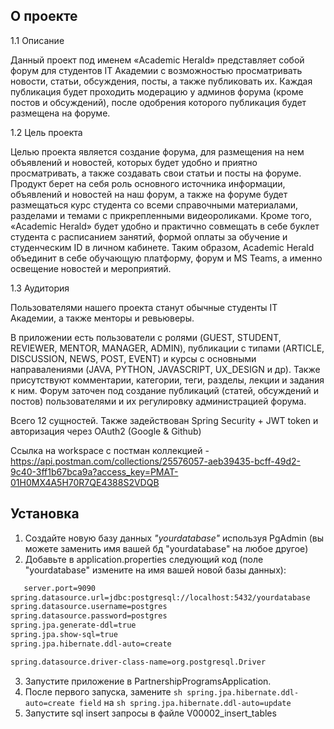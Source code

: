 ## О проекте

1.1 Описание

Данный проект под именем «Academic Herald» представляет собой форум для студентов IT Академии с возможностью просматривать новости, статьи, обсуждения, посты, а также публиковать их. Каждая публикация будет проходить модерацию у админов форума (кроме постов и обсуждений), после одобрения которого публикация будет размещена на форуме. 

1.2 Цель проекта

Целью проекта является создание форума, для размещения на нем объявлений и новостей, которых будет удобно и приятно просматривать, а также создавать свои статьи и посты на форуме. Продукт берет на себя роль основного источника информации, объявлений и новостей на наш форум, а также на форуме будет размещаться курс студента со всеми справочными материалами, разделами и темами с прикрепленными видеороликами. Кроме того, «Academic Herald» будет удобно и практично совмещать в себе буклет студента с расписанием занятий, формой оплаты за обучение и студенческим ID в личном кабинете. 
Таким образом, Academic Herald объединит в себе обучающую платформу, форум и MS Teams, а именно освещение новостей и мероприятий.

1.3 Аудитория

Пользователями нашего проекта станут обычные студенты IT Академии, а также менторы и ревьюверы.
  
В приложении есть пользователи с ролями (GUEST, STUDENT, REVIEWER, MENTOR, MANAGER, ADMIN), публикации с типами (ARTICLE, DISCUSSION, NEWS, POST, EVENT) и курсы с основными направалениями (JAVA, PYTHON, JAVASCRIPT, UX_DESIGN и др). Также присутствуют комментарии, категории, теги, разделы, лекции и задания к ним. Форум заточен под создание публикаций (статей, обсуждений и постов) пользователями и их регулировку администрацией форума. 

Всего 12 сущностей. Также задействован Spring Security + JWT token и авторизация через OAuth2 (Google & Github)

Ссылка на workspace с постман коллекцией - 
https://api.postman.com/collections/25576057-aeb39435-bcff-49d2-9c40-3ff1b67bca9a?access_key=PMAT-01H0MX4A5H70R7QE4388S2VDQB
## Установка 
1. Создайте новую базу данных _"yourdatabase"_ используя PgAdmin (вы можете заменить имя вашей бд "yourdatabase" на любое другое)
2. Добавьте в application.properties следующий код (поле "yourdatabase" измените на имя вашей новой базы данных):
```sh
   server.port=9090
spring.datasource.url=jdbc:postgresql://localhost:5432/yourdatabase
spring.datasource.username=postgres
spring.datasource.password=postgres
spring.jpa.generate-ddl=true
spring.jpa.show-sql=true
spring.jpa.hibernate.ddl-auto=create

spring.datasource.driver-class-name=org.postgresql.Driver
```
3. Запустите приложение в PartnershipProgramsApplication.
4. После первого запуска, замените ```sh spring.jpa.hibernate.ddl-auto=create field``` на ```sh spring.jpa.hibernate.ddl-auto=update```
5. Запустите sql insert запросы в файле V00002_insert_tables
